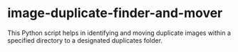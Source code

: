 # image-duplicate-finder-and-mover
This Python script helps in identifying and moving duplicate images within a specified directory to a designated duplicates folder.
